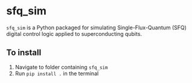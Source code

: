 # sfq_sim

`sfq_sim` is a Python packaged for simulating Single-Flux-Quantum (SFQ) digital control logic applied to superconducting qubits.

## To install

1. Navigate to folder containing `sfq_sim`
2. Run `pip install .` in the terminal